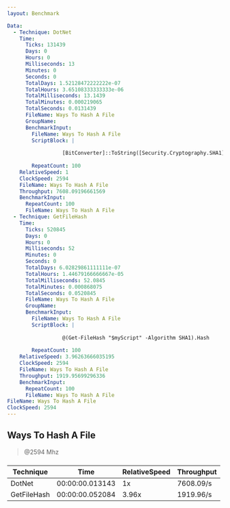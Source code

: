 ```yaml
---
layout: Benchmark

Data: 
  - Technique: DotNet
    Time: 
      Ticks: 131439
      Days: 0
      Hours: 0
      Milliseconds: 13
      Minutes: 0
      Seconds: 0
      TotalDays: 1.52128472222222e-07
      TotalHours: 3.65108333333333e-06
      TotalMilliseconds: 13.1439
      TotalMinutes: 0.000219065
      TotalSeconds: 0.0131439
      FileName: Ways To Hash A File
      GroupName: 
      BenchmarkInput: 
        FileName: Ways To Hash A File
        ScriptBlock: |
           
                  [BitConverter]::ToString([Security.Cryptography.SHA1]::Create().ComputeHash([IO.File]::ReadAllBytes("$myScript"))).Replace('-','').ToLower()
              
        RepeatCount: 100
    RelativeSpeed: 1
    ClockSpeed: 2594
    FileName: Ways To Hash A File
    Throughput: 7608.09196661569
    BenchmarkInput: 
      RepeatCount: 100
      FileName: Ways To Hash A File
  - Technique: GetFileHash
    Time: 
      Ticks: 520845
      Days: 0
      Hours: 0
      Milliseconds: 52
      Minutes: 0
      Seconds: 0
      TotalDays: 6.02829861111111e-07
      TotalHours: 1.44679166666667e-05
      TotalMilliseconds: 52.0845
      TotalMinutes: 0.000868075
      TotalSeconds: 0.0520845
      FileName: Ways To Hash A File
      GroupName: 
      BenchmarkInput: 
        FileName: Ways To Hash A File
        ScriptBlock: |
          
                  @(Get-FileHash "$myScript" -Algorithm SHA1).Hash
              
        RepeatCount: 100
    RelativeSpeed: 3.96263666035195
    ClockSpeed: 2594
    FileName: Ways To Hash A File
    Throughput: 1919.95699296336
    BenchmarkInput: 
      RepeatCount: 100
      FileName: Ways To Hash A File
FileName: Ways To Hash A File
ClockSpeed: 2594
---
```

Ways To Hash A File
-------------------
> @2594 Mhz


### 


|Technique  |Time           |RelativeSpeed|Throughput|
|-----------|---------------|-------------|----------|
|DotNet     |00:00:00.013143|1x           |7608.09/s |
|GetFileHash|00:00:00.052084|3.96x        |1919.96/s |
